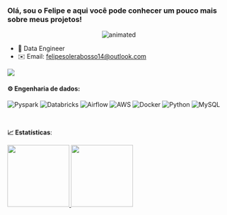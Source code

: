 ### Olá, sou o Felipe e aqui você pode conhecer um pouco mais sobre meus projetos!
<p align="center">
  <img src="https://github.com/karinnecristina/karinnecristina/blob/master/Banner.gif" alt="animated" />
</p>

- 🎲 Data Engineer
- ✉️ Email: felipesolerabosso14@outlook.com


<div> 
<a href="https://www.linkedin.com/in/felipe-solera-b2a60026b" target="_blank"><img src="https://img.shields.io/badge/-LinkedIn-%230077B5?style=for-the-badge&logo=linkedin&logoColor=white" target="_blank"></a> 
<div>


   #### ⚙️ Engenharia de dados:
 ![Pyspark](https://img.shields.io/badge/-Pyspark-black?style=flat-square&logo=Apache-Spark)
 ![Databricks](https://img.shields.io/badge/-Databricks-black?style=flat-square&logo=Databricks)
 ![Airflow](https://img.shields.io/badge/-Airflow-black?style=flat-square&logo=Apache-Airflow)
 ![AWS](https://img.shields.io/badge/-AWS-black?style=flat-square&logo=Amazon-AWS)
 ![Docker](https://img.shields.io/badge/-Docker-black?style=flat-square&logo=Docker)
  ![Python](https://img.shields.io/badge/-Python-black?style=flat-square&logo=Python)
 ![MySQL](https://img.shields.io/badge/-MySql-black?style=flat-square&logo=MySQL)


 <br>

<b> :chart_with_upwards_trend: Estatísticas</b>:

<a href="https://github.com/karinnecristina">
  <img height="140em" src="https://github-readme-stats.vercel.app/api?username=FelipeSolera&show_icons=true&theme=dark&include_commits=true"/>
</a>

<a href="https://github.com/karinnecristina">
  <img height="140em" src="https://github-readme-stats.vercel.app/api/top-langs/?username=FelipeSolera&layout=compact&langs_count=8&theme=dark"/>
</a>


<br></br>
